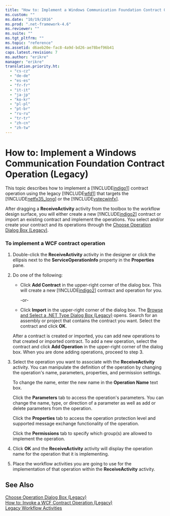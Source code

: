 ```yaml
---
title: "How to: Implement a Windows Communication Foundation Contract Operation (Legacy)"
ms.custom: ""
ms.date: "10/19/2016"
ms.prod: ".net-framework-4.6"
ms.reviewer: ""
ms.suite: ""
ms.tgt_pltfrm: ""
ms.topic: "reference"
ms.assetid: d6aeb20e-fac8-4a9d-bd26-ae78bef96b41
caps.latest.revision: 7
ms.author: "erikre"
manager: "erikre"
translation.priority.ht: 
  - "cs-cz"
  - "de-de"
  - "es-es"
  - "fr-fr"
  - "it-it"
  - "ja-jp"
  - "ko-kr"
  - "pl-pl"
  - "pt-br"
  - "ru-ru"
  - "tr-tr"
  - "zh-cn"
  - "zh-tw"
---
```

# How to: Implement a Windows Communication Foundation Contract Operation (Legacy)
This topic describes how to implement a [!INCLUDE[indigo1](../workflow-designer/includes/indigo1_md.md)] contract operation using the legacy [!INCLUDE[wfd1](../workflow-designer/includes/wfd1_md.md)] that targets the [!INCLUDE[netfx35_long](../workflow-designer/includes/netfx35_long_md.md)] or the [!INCLUDE[vstecwinfx](../workflow-designer/includes/vstecwinfx_md.md)].  
  
 After dragging a **ReceiveActivity** activity from the toolbox to the workflow design surface, you will either create a new [!INCLUDE[indigo2](../workflow-designer/includes/indigo2_md.md)] contract or import an existing contract and implement the operations. You select and/or create your contract and its operations through the [Choose Operation Dialog Box (Legacy)](../workflow-designer/choose-operation-dialog-box-legacy.md).  
  
### To implement a WCF contract operation  
  
1.  Double-click the **ReceiveActivity** activity in the designer or click the ellipsis next to the **ServiceOperationInfo** property in the **Properties** pane.  
  
2.  Do one of the following:  
  
    -   Click **Add Contract** in the upper-right corner of the dialog box. This will create a new [!INCLUDE[indigo2](../workflow-designer/includes/indigo2_md.md)] contract and operation for you.  
  
         -or-  
  
    -   Click **Import** in the upper-right corner of the dialog box. The [Browse and Select a .NET Type Dialog Box (Legacy)](../workflow-designer/browse-and-select-a-dotnet-type-dialog-box-legacy.md) opens. Search for an assembly or project that contains the contract you want. Select the contract and click **OK**.  
  
     After a contract is created or imported, you can add new operations to that created or imported contract. To add a new operation, select the contract and click **Add Operation** in the upper-right corner of the dialog box. When you are done adding operations, proceed to step 3.  
  
3.  Select the operation you want to associate with the **ReceiveActivity** activity. You can manipulate the definition of the operation by changing the operation's name, parameters, properties, and permission settings.  
  
     To change the name, enter the new name in the **Operation Name** text box.  
  
     Click the **Parameters** tab to access the operation's parameters. You can change the name, type, or direction of a parameter as well as add or delete parameters from the operation.  
  
     Click the **Properties** tab to access the operation protection level and supported message exchange functionality of the operation.  
  
     Click the **Permissions** tab to specify which group(s) are allowed to implement the operation.  
  
4.  Click **OK** and the **ReceiveActivity** activity will display the operation name for the operation that it is implementing.  
  
5.  Place the workflow activities you are going to use for the implementation of that operation within the **ReceiveActivity** activity.  
  
## See Also  
 [Choose Operation Dialog Box (Legacy)](../workflow-designer/choose-operation-dialog-box-legacy.md)   
 [How to: Invoke a WCF Contract Operation (Legacy)](../workflow-designer/how-to-invoke-a-windows-communication-foundation-contract-operation-legacy.md)   
 [Legacy Workflow Activities](../workflow-designer/legacy-workflow-activities.md)